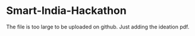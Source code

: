 # Smart-India-Hackathon

The file is too large to be uploaded on github.
Just adding the ideation pdf.
